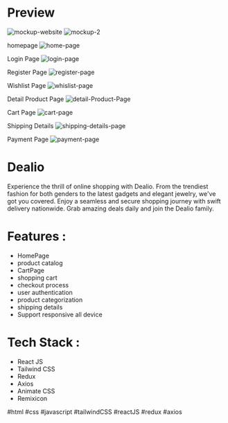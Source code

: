 # Preview
![mockup-website](https://github.com/user-attachments/assets/b12938a1-7b3f-494c-a861-11930757c3eb)
![mockup-2](https://github.com/user-attachments/assets/14a85e6d-9e53-4987-960d-8c7a4ed8d71a)

homepage
![home-page](https://github.com/user-attachments/assets/9520aed7-dac8-411a-9808-b219ee337d00)

Login Page
![login-page](https://github.com/user-attachments/assets/3a77cbff-450e-48a0-9bcd-4f05d65f8d81)

Register Page
![register-page](https://github.com/user-attachments/assets/a441bb0e-46c5-455a-9682-417058535d2f)

Wishlist Page
![whislist-page](https://github.com/user-attachments/assets/90528446-c5e5-4fe2-b297-1d6f34d7beba)

Detail Product Page
![detail-Product-Page](https://github.com/user-attachments/assets/9f4958f2-0950-4e50-9e4f-f4bc930001a2)

Cart Page
![cart-page](https://github.com/user-attachments/assets/a3313401-c2b3-405e-912d-fc92554e95d4)

Shipping Details
![shipping-details-page](https://github.com/user-attachments/assets/adf0aa2d-a8e6-4b33-aee4-9a74217f1cef)

Payment Page
![payment-page](https://github.com/user-attachments/assets/a21a689f-7f2c-4b93-84bc-494d5026d7da)

# Dealio
Experience the thrill of online shopping with Dealio. From the trendiest fashion for both genders to the latest gadgets and elegant jewelry, we've got you covered. Enjoy a seamless and secure shopping journey with swift delivery nationwide. Grab amazing deals daily and join the Dealio family.

# Features :
- HomePage
- product catalog
- CartPage
- shopping cart
- checkout process
- user authentication
- product categorization
- shipping details
- Support responsive all device

# Tech Stack :
- React JS
- Tailwind CSS
- Redux
- Axios
- Animate CSS
- Remixicon

#html #css #javascript #tailwindCSS #reactJS #redux #axios
